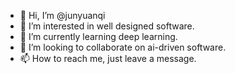 - 👋 Hi, I’m @junyuanqi
- 👀 I’m interested in well designed software.
- 🌱 I’m currently learning deep learning.
- 💞️ I’m looking to collaborate on ai-driven software.
- 📫 How to reach me, just leave a message.

<!---
junyuanqi/junyuanqi is a ✨ special ✨ repository because its `README.md` (this file) appears on your GitHub profile.
You can click the Preview link to take a look at your changes.
--->
